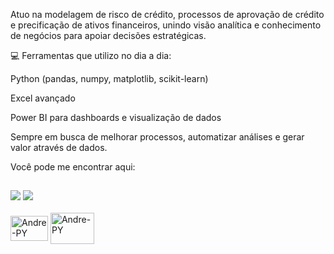 Atuo na modelagem de risco de crédito, processos de aprovação de crédito e precificação de ativos financeiros, unindo visão analítica e conhecimento de negócios para apoiar decisões estratégicas.

💻 Ferramentas que utilizo no dia a dia:

Python (pandas, numpy, matplotlib, scikit-learn)

Excel avançado

Power BI para dashboards e visualização de dados


Sempre em busca de melhorar processos, automatizar análises e gerar valor através de dados.

Você pode me encontrar aqui:
##
<div> 
<a href="https://www.linkedin.com/in/andr%C3%A9-alves/" target="_blank"><img src="https://img.shields.io/badge/LinkedIn-0077B5?style=for-the-badge&logo=linkedin&logoColor=white" target="_blank"></a>
<a href="https://andreluizjaques.medium.com/" target="_blank"><img src="https://img.shields.io/badge/Medium-12100E?style=for-the-badge&logo=medium&logoColor=white" target="_blank"></a>
  
  
  
  
 <div style="display: inline_block"><br>
<img align="center" alt="Andre-PY" height="40" width="60" src="https://cdn.jsdelivr.net/gh/devicons/devicon/icons/python/python-original-wordmark.svg">
<img align="center" alt="Andre-PY" height="50" width="70" src="https://cdn.jsdelivr.net/gh/devicons/devicon/icons/mysql/mysql-original-wordmark.svg">

   
